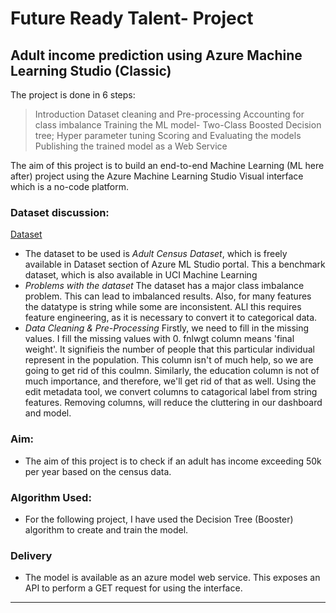 # Future Ready Talent- Project
## Adult income prediction using Azure Machine Learning Studio (Classic)

The project is done in 6 steps:
> Introduction
> Dataset cleaning and Pre-processing
> Accounting for class imbalance
> Training the ML model-  Two-Class Boosted Decision tree; Hyper parameter tuning
> Scoring and Evaluating the models
> Publishing the trained model as a Web Service

The aim of this project is to build an end-to-end Machine Learning (ML here after) project using the Azure Machine Learning Studio Visual interface which is a no-code platform.

### Dataset discussion:
[Dataset](https://github.com/Sarthak-Goel/Adult-Income-Prediction-AzureMLStudio/blob/main/Adult%20Census%20Income%20Binary%20Classification%20dataset.csv)
- The dataset to be used is *Adult Census Dataset*, which is freely available in Dataset section of Azure ML Studio portal.
This a benchmark dataset, which is also available in UCI Machine Learning 
- *Problems with the dataset*
The dataset has a major class imbalance problem. This can lead to imbalanced results. Also, for many features the datatype is string while some are inconsistent. ALl this requires feature engineering, as it is necessary to convert it to categorical data.
- *Data Cleaning & Pre-Processing*
Firstly, we need to fill in the missing values.
I fill the missing values with 0.
fnlwgt column means 'final weight'. It signifieis the number of people that this particular individual represent in the population. This column isn't of much help, so we are going to get rid of this coulmn. Similarly, the education column is not of much importance, and therefore, we'll get rid of that as well.
Using the edit metadata tool, we convert columns to catagorical label from string features.
Removing columns, will reduce the cluttering in our dashboard and model.

### Aim: 
- The aim of this project is to check if an adult has income exceeding 50k per year based on the census data.

### Algorithm Used:
- For the following project, I have used the Decision Tree (Booster) algorithm to create and train the model.

### Delivery
- The model is available as an azure model web service. This exposes an API to perform a GET request for using the interface.

---

